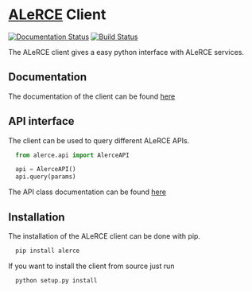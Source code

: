 # [ALeRCE](http://alerce.science) Client
[![Documentation Status](https://readthedocs.org/projects/alerce/badge/?version=latest)](https://alerce.readthedocs.io/en/latest/?badge=latest) [![Build Status](https://travis-ci.com/alercebroker/alerce_client.svg?branch=master)](https://travis-ci.com/alercebroker/alerce_client)

The ALeRCE client gives a easy python interface with ALeRCE services.

## Documentation

The documentation of the client can be found [here](https://alerce.readthedocs.io/)

## API interface

The client can be used to query different ALeRCE APIs.

```python
  from alerce.api import AlerceAPI

  api = AlerceAPI()
  api.query(params)
```

The API class documentation can be found [here](https://alerce.readthedocs.io/en/latest/api.html)


## Installation

The installation of the ALeRCE client can be done with pip.
```bash
  pip install alerce
```

If you want to install the client from source just run
```bash
  python setup.py install
```
